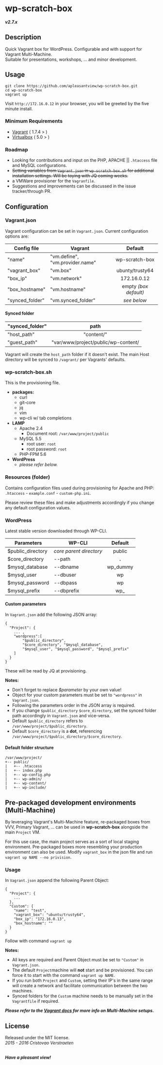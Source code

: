# wp-scratch-box
***v2.7.x***  

## Description
Quick Vagrant box for WordPress. Configurable and with support for Vagrant Multi-Machine.   
Suitable for presentations, workshops, ... and minor development.   


## Usage
```
git clone https://github.com/apleasantview/wp-scratch-box.git
cd wp-scratch-box
vagrant up
```
Visit `http://172.16.0.12` in your browser, you will be greeted by the five minute install.

### Minimum Requirements
- [Vagrant](https://www.vagrantup.com/) ( 1.7.4 > )
- [Virtualbox](https://www.virtualbox.org/) ( 5.0 > )

### Roadmap
- Looking for contributions and input on the PHP, APACHE || `.htaccess` file and MySQL configurations.
-  ~~Setting variables from `Vagrant.json` in `wp-scratch-box.sh` for additional installation settings. Will be toying with JQ coming weeks.~~
- a VMWare provisioner for the `Vagranfile`.
- Suggestions and improvements can be discussed in the issue tracker/through PR.

## Configuration

### Vagrant.json
Vagrant configuration can be set in `Vagrant.json`. Current configuration options are:

| Config file | Vagrant | Default |
|-------------|---------|:-------:|
|"name" | "vm.define", "vm.provider.name" | wp-scratch-box |
|"vagrant_box" | "vm.box" | ubunty/trusty64 |
|"box_ip" | "vm.network" | 172.16.0.12 |
|"box_hostname"| "vm.hostname" | empty *(box default)* |
|"synced_folder"| "vm.synced_folder"| <i>see below</i> |

#### Synced folder
| "synced_folder" | path |
| --------------- |:----:|
| "host_path" | "content/" |
| "guest_path" | "var/www/project/public/wp-content/ |

Vagrant will create the `host_path` folder if it doesn't exist. The main Host directory will be synced to `/vagrant/` per Vagrants' defaults.

### wp-scratch-box.sh
This is the provisioning file.
- **packages:**
    - curl
    - git-core
	- jq
	- vim
	- wp-cli w/ tab completions
- **LAMP**
	- Apache 2.4
		- Document root: `/var/www/project/public`
	- MySQL 5.5
		- root user: `root`
		- root password: `root`
	- PHP-FPM 5.6
- **WordPress**
	- *please refer below.*

### Resources (folder)
Contains configuration files used during provisioning for Apache and PHP:  
`.htaccess` - `example.conf` - `custom-php.ini`.  
  
Please review these files and make adjustments accordingly if you change any default configuration values.

### WordPress
Latest stable version downloaded through WP-CLI.

| Parameters | WP-CLI | Default |
|------------|--------|:-------:|
| $public_directory | *core parent directory* | public |
| $core_directory | --path | **.** |
| $mysql_database | --dbname | wp_dummy |
| $mysql_user | --dbuser | wp |
| $mysql_password | --dbpass | wp |
| $mysql_prefix | --dbprefix | wp_ |

#### Custom parameters
In `Vagrant.json` add the following JSON array:
```
{
  "Project": {
    ... ,
	"wordpress":[
		"$public_directory",
		"$core_directory", "$mysql_database", 
		"$mysql_user", "$mysql_password", "$mysql_prefix"
	]
  }
}
```
These will be read by JQ at provisioning.

**Notes:**
- Don't forget to replace *$parameter* by your own value!
- Object for your custom parameters must be set to `"wordpress"` in `Vagrant.json`.
- Following the parameters order in the JSON array is required.
- If you change `$public_directory` `$core_directory`, set the synced folder path accordingly in `Vagrant.json` and vice-versa.
- Default `$public_directory` refers to `/var/www/project/$public_directory`.
- Default `$core_directory` is a **dot**, referencing `/var/www/project/$public_directory/$core_directory`.

#### Default folder structure
```
/var/www/project/  
+-- public/  
|	+-- .htaccess
|	+-- index.php
|	+-- wp-config.php
|	+-- wp-admin/
|	+-- wp-content/
|	+-- wp-include/
```

## Pre-packaged development environments (Multi-Machine)
By leveraging Vagrant's Multi-Machine feature, re-packaged boxes from VVV, Primary Vagrant, ... can be used in **wp-scratch-box** alongside the main `Project` VM.

For this use case, the main project serves as a sort of local staging environment. Pre-packaged boxes more resembling your production environment can also be used. Modify `vagrant_box` in the json file and run `vagrant up NAME --no privision`.

### Usage
In `Vagrant.json` append the following Parent Object:
```
{
  "Project": {
    ...
  },
  "Custom": {
    "name": "test",
    "vagrant_box": "ubuntu/trusty64",
    "box_ip": "172.16.0.13",
    "box_hostname": ""
  }
}
```
Follow with command `vagrant up`

**Notes:** 
- All keys are required and Parent Object must be set to `"Custom"` in `Vagrant.json`.
- The default `Project`machine will **not** start and be provisioned. You can force it to start with the command `vagrant up NAME`.
- If you run both `Project` and `Custom`, setting their IP's in the same range will create a network and facilitate communication between the two machines.
- Synced folders for the `Custom` machine needs to be manually set in the `Vagrantfile` if required.

***Please refer to the [Vagrant docs](https://docs.vagrantup.com/v2/multi-machine/index.html) for more info on Multi-Machine setups.***

## License
Released under the MIT license.  
*2015 - 2016 Cristovao Verstraeten*  
<br>

***Have a pleasant view!***